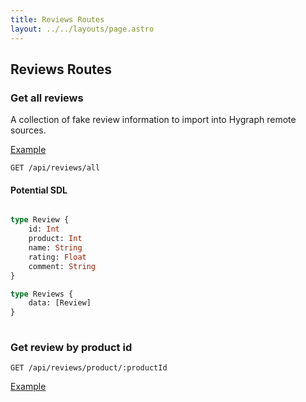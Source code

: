 ```yaml
---
title: Reviews Routes
layout: ../../layouts/page.astro
---
```



## Reviews Routes

### Get all reviews
A collection of fake review information to import into Hygraph remote sources.

[Example](/api/reviews/all)

```http
GET /api/reviews/all
```

#### Potential SDL

```graphql

type Review {
    id: Int
    product: Int
    name: String
    rating: Float
    comment: String
}

type Reviews {
    data: [Review]
}
          
```

### Get review by product id

```http
GET /api/reviews/product/:productId
```
[Example](/api/reviews/product/1)

